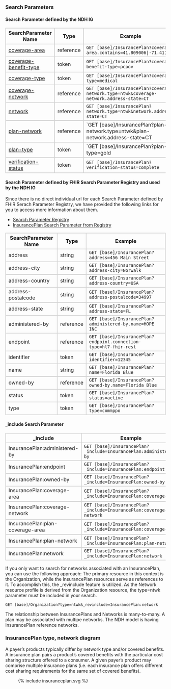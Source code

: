 ### Search Parameters
#### Search Parameter defined by the NDH IG
<style>
    th{border: solid 2px lightgrey;}
    td{border: solid 2px lightgrey;}
</style>

| **SearchParameter Name** | **Type** | **Example** |
|---------------------------|----------|-------------|
| [coverage-area](SearchParameter-insuranceplan-coverage-area.html) |	reference | `GET [base]/InsurancePlan?coverage-area.contains=41.809006\|-71.41177` |
| [coverage-benefit-type](SearchParameter-insuranceplan-coverage-benefit-type.html) |	token |`GET [base]/InsurancePlan?coverage-benefit-type=pcpov` |
| [coverage-type](SearchParameter-insuranceplan-coverage-type.html) | token |`GET [base]/InsurancePlan?coverage-type=medical` |
| [coverage-network](SearchParameter-insuranceplan-coverage-network.html) | reference |`GET [base]/InsurancePlan?coverage-network.type=ntwk&coverage-network.address-state=CT` |
| [network](SearchParameter-insuranceplan-network.html) | reference |`GET [base]/InsurancePlan?network.type=ntwk&network.address-state=CT` |
| [plan-network](SearchParameter-insuranceplan-plan-network.html) | reference |`GET [base]/InsurancePlan?plan-network.type=ntwk&plan-network.address-state=CT |
| [plan-type](SearchParameter-insuranceplan-plan-type.html)	| token |`GET [base]/InsurancePlan?plan-type=gold |
| [verification-status](SearchParameter-insuranceplan-verification-status.html) |	token |`GET [base]/InsurancePlan?verification-status=complete` |


#### Search Parameter defined by FHIR Search Parameter Registry and used by the NDH IG 
Since there is no direct individual url for each Search Parameter defined by FHIR Serach Parameter Registry, we have provided the following links for you to access more information about them.

- [Search Parameter Registry](https://hl7.org/fhir/R4/searchparameter-registry.html)  
- [InsurancePlan Search Parameter from Registry](https://hl7.org/fhir/R4/insuranceplan.html#search)

<style>
    
    th{border: solid 2px lightgrey;}
    td{border: solid 2px lightgrey;}
</style>

| **SearchParameter Name** | **Type** | **Example** |
|--------------------------|----------|-------------|
| address | string |`GET [base]/InsurancePlan?address=456 Main Street` |
| address-city | string |`GET [base]/InsurancePlan?address-city=Norwalk` | 
| address-country | string |`GET [base]/InsurancePlan?address-country=USA` |
| address-postalcode | string |`GET [base]/InsurancePlan?address-postalcode=34997` |
| address-state | string |`GET [base]/InsurancePlan?address-state=FL` |
| administered-by | reference |`GET [base]/InsurancePlan?administered-by.name=HOPE INC` |
| endpoint | reference |`GET [base]/InsurancePlan?endpoint.connection-type=hl7-fhir-rest` |
| identifier | token |`GET [base]/InsurancePlan?identifier=12345` |
| name | string |`GET [base]/InsurancePlan?name=Florida Blue` |
| owned-by | reference |`GET [base]/InsurancePlan?owned-by.name=Florida Blue` |
| status | token |`GET [base]/InsurancePlan?status=active` |
| type | token |`GET [base]/InsurancePlan?type=commppo` |


#### _include Search Parameter
<style>  
    th{border: solid 2px lightgrey;}
    td{border: solid 2px lightgrey;}
</style>

| **_include** | **Example** |
|--------------|-------------|
| InsurancePlan:administered-by |`GET [base]/InsurancePlan?_include=InsurancePlan:administered-by` |
| InsurancePlan:endpoint |`GET [base]/InsurancePlan?_include=InsurancePlan:endpoint` |
| InsurancePlan:owned-by |`GET [base]/InsurancePlan?_include=InsurancePlan:owned-by` |
| InsurancePlan:coverage-area |`GET [base]/InsurancePlan?_include=InsurancePlan:coverage-area` |
| InsurancePlan:coverage-network | `GET [base]/InsurancePlan?_include=InsurancePlan:coverage-network`|
| InsurancePlan:plan-coverage-area |`GET [base]/InsurancePlan?_include=InsurancePlan:coverage-area` |
| InsurancePlan:plan-network | `GET [base]/InsurancePlan?_include=InsurancePlan:plan-network` |
| InsurancePlan:network | `GET [base]/InsurancePlan?_include=InsurancePlan:network` |


If you only want to search for networks associated with an InsurancePlan, you can use the following approach:
The primary resource in this context is the Organization, while the InsurancePlan resources serve as references to it. To accomplish this, the _revinclude feature is utilized. As the Network resource profile is derived from the Organization resource, the type=ntwk parameter must be included in your search.

`GET [base]/Organization?type=ntwk&_revinclude=InsurancePlan:network`

The relationship between InsurancePlans and Networks is many-to-many. A plan may be associated with multipe networks. The NDH model is having InsurancePlan reference networks.  

### InsurancePlan type, network diagram
A payer’s products typically differ by network type and/or covered benefits. A insurance plan pairs a product’s covered benefits with the particular cost sharing structure offered to a consumer. A given payer’s product may comprise multiple insurance plans (i.e. each insurance plan offers different cost sharing requirements for the same set of covered benefits). 

<figure>
    {% include insuranceplan.svg %}
    <figcaption> </figcaption>
</figure>